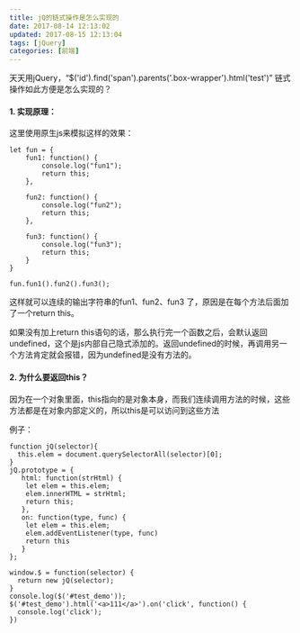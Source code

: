 ```yaml
---
title: jQ的链式操作是怎么实现的
date: 2017-08-14 12:13:02
updated: 2017-08-15 12:13:04
tags: [jQuery]
categories: [前端]
---
```

天天用jQuery，“$('id').find('span').parents('.box-wrapper').html('test')” 链式操作如此方便是怎么实现的？

<!--more-->

#### 1. 实现原理：
这里使用原生js来模拟这样的效果：

```
let fun = {
    fun1: function() {
        console.log("fun1");
        return this;
    },

    fun2: function() {
        console.log("fun2");
        return this;
    },
     
    fun3: function() {
        console.log("fun3");
        return this;
    }
}

fun.fun1().fun2().fun3();
```
这样就可以连续的输出字符串的fun1、fun2、fun3 了，原因是在每个方法后面加了一个return this。

如果没有加上return this语句的话，那么执行完一个函数之后，会默认返回undefined，这个是js内部自己隐式添加的。返回undefined的时候，再调用另一个方法肯定就会报错，因为undefined是没有方法的。

#### 2. 为什么要返回this？
因为在一个对象里面，this指向的是对象本身，而我们连续调用方法的时候，这些方法都是在对象内部定义的，所以this是可以访问到这些方法

例子：

```
function jQ(selector){
  this.elem = document.querySelectorAll(selector)[0];
}
jQ.prototype = {
   html: function(strHtml) {
    let elem = this.elem;
    elem.innerHTML = strHtml;
    return this;
   },
   on: function(type, func) {
    let elem = this.elem;
    elem.addEventListener(type, func)
    return this
   }
};

window.$ = function(selector) {
  return new jQ(selector);
}
console.log($('#test_demo'));
$('#test_demo').html('<a>111</a>').on('click', function() {
  console.log('click');
})
```






